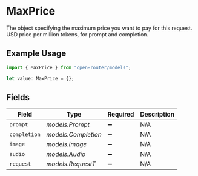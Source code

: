 # MaxPrice

The object specifying the maximum price you want to pay for this request. USD price per million tokens, for prompt and completion.

## Example Usage

```typescript
import { MaxPrice } from "open-router/models";

let value: MaxPrice = {};
```

## Fields

| Field               | Type                | Required            | Description         |
| ------------------- | ------------------- | ------------------- | ------------------- |
| `prompt`            | *models.Prompt*     | :heavy_minus_sign:  | N/A                 |
| `completion`        | *models.Completion* | :heavy_minus_sign:  | N/A                 |
| `image`             | *models.Image*      | :heavy_minus_sign:  | N/A                 |
| `audio`             | *models.Audio*      | :heavy_minus_sign:  | N/A                 |
| `request`           | *models.RequestT*   | :heavy_minus_sign:  | N/A                 |